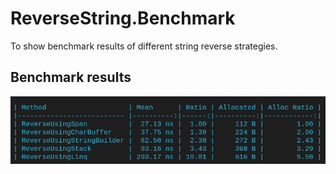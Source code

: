 # ReverseString.Benchmark
To show benchmark results of different string reverse strategies.

## Benchmark results
![Benchmark results](Results.png)